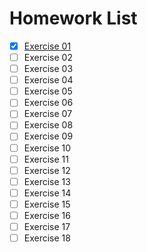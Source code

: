 # Homework List
 - [x] [Exercise 01](https://github.com/Guibeen/compuational_physics_N2014301020066/tree/master)
 - [ ] Exercise 02
 - [ ] Exercise 03
 - [ ] Exercise 04
 - [ ] Exercise 05
 - [ ] Exercise 06
 - [ ] Exercise 07
 - [ ] Exercise 08
 - [ ] Exercise 09
 - [ ] Exercise 10
 - [ ] Exercise 11
 - [ ] Exercise 12
 - [ ] Exercise 13
 - [ ] Exercise 14
 - [ ] Exercise 15
 - [ ] Exercise 16
 - [ ] Exercise 17
 - [ ] Exercise 18
